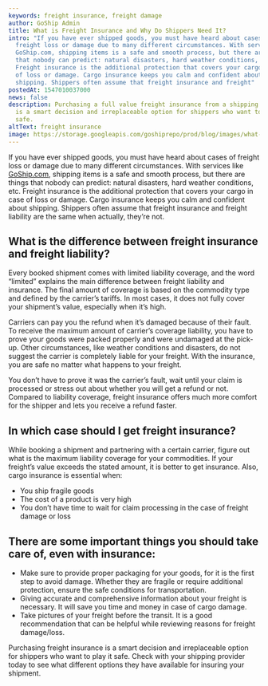 ```yaml
---
keywords: freight insurance, freight damage
author: GoShip Admin
title: What is Freight Insurance and Why Do Shippers Need It?
intro: "If you have ever shipped goods, you must have heard about cases of
  freight loss or damage due to many different circumstances. With services like
  GoShip.com, shipping items is a safe and smooth process, but there are things
  that nobody can predict: natural disasters, hard weather conditions, etc.
  Freight insurance is the additional protection that covers your cargo in case
  of loss or damage. Cargo insurance keeps you calm and confident about
  shipping. Shippers often assume that freight insurance and freight"
postedAt: 1547010037000
news: false
description: Purchasing a full value freight insurance from a shipping provider
  is a smart decision and irreplaceable option for shippers who want to play it
  safe.
altText: freight insurance
image: https://storage.googleapis.com/goshiprepo/prod/blog/images/what-is-freight-insurance.jpg
---
```

If you have ever shipped goods, you must have heard about cases of freight loss or damage due to many different circumstances. With services like [GoShip.com](https://www.goship.com/about-us/), shipping items is a safe and smooth process, but there are things that nobody can predict: natural disasters, hard weather conditions, etc. Freight insurance is the additional protection that covers your cargo in case of loss or damage. Cargo insurance keeps you calm and confident about shipping. Shippers often assume that freight insurance and freight liability are the same when actually, they’re not.

## **What is the difference between freight insurance and freight liability?**

Every booked shipment comes with limited liability coverage, and the word “limited” explains the main difference between freight liability and insurance. The final amount of coverage is based on the commodity type and defined by the carrier’s tariffs. In most cases, it does not fully cover your shipment’s value, especially when it’s high. 

Carriers can pay you the refund when it’s damaged because of their fault. To receive the maximum amount of carrier’s coverage liability, you have to prove your goods were packed properly and were undamaged at the pick-up. Other circumstances, like weather conditions and disasters, do not suggest the carrier is completely liable for your freight. With the insurance, you are safe no matter what happens to your freight. 

You don’t have to prove it was the carrier’s fault, wait until your claim is processed or stress out about whether you will get a refund or not. Compared to liability coverage, freight insurance offers much more comfort for the shipper and lets you receive a refund faster.

## **In which case should I get freight insurance?**

While booking a shipment and partnering with a certain carrier, figure out what is the maximum liability coverage for your commodities. If your freight’s value exceeds the stated amount, it is better to get insurance. Also, cargo insurance is essential when:

* You ship fragile goods
* The cost of a product is very high
* You don’t have time to wait for claim processing in the case of freight damage or loss

## **There are some important things you should take care of, even with insurance:**

* Make sure to provide proper packaging for your goods, for it is the first step to avoid damage. Whether they are fragile or require additional protection, ensure the safe conditions for transportation.
* Giving accurate and comprehensive information about your freight is necessary. It will save you time and money in case of cargo damage.
* Take pictures of your freight before the transit. It is a good recommendation that can be helpful while reviewing reasons for freight damage/loss.

Purchasing freight insurance is a smart decision and irreplaceable option for shippers who want to play it safe. Check with your shipping provider today to see what different options they have available for insuring your shipment.